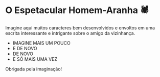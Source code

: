 # O Espetacular Homem-Aranha :spider:

Imagine aqui muitos caracteres bem desenvolvidos e envoltos em uma escrita interessante e intrigante sobre o amigo da vizinhança.

- IMAGINE MAIS UM POUCO
- E DE NOVO
- DE NOVO
- E SÓ MAIS UMA VEZ

Obrigada pela imaginação!